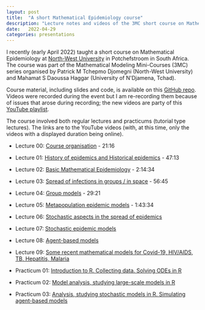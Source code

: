 ```yaml
---
layout: post
title:  "A short Mathematical Epidemiology course"
description: "Lecture notes and videos of the 3MC short course on Mathematical Epidemiology taught by Julien Arino at NWU, South Africa, in April 2022"
date:   2022-04-29
categories: presentations
---
```


I recently (early April 2022) taught a short course on Mathematical Epidemiology at [North-West University](https://www.nwu.ac.za/) in Potchefstroom in South Africa. The course was part of the Mathematical Modeling Mini-Courses (3MC) series organised by Patrick M Tchepmo Djomegni (North-West University) and Mahamat S Daoussa Haggar (University of N'Djamena, Tchad).

Course material, including slides and code, is available on this [GitHub repo](https://julien-arino.github.io/3MC-course-epidemiological-modelling/). Videos were recorded during the event but I am re-recording them because of issues that arose during recording; the new videos are party of this [YouTube playlist](https://youtube.com/playlist?list=PLfRaznSpWo2sHwiQ04IT5STYdwarcMtRA).

The course involved both regular lectures and practicums (tutorial type lectures). The links are to the YouTube videos (with, at this time, only the videos with a displayed duration being online).

- Lecture 00: [Course organisation](https://youtu.be/MYBSTv1dWRA) - 21:16
- Lecture 01: [History of epidemics and Historical epidemics](https://youtu.be/StIRQIT0WSo) - 47:13
- Lecture 02: [Basic Mathematical Epidemiology](https://youtu.be/tMHwnrN3dXk) - 2:14:34
- Lecture 03: [Spread of infections in groups / in space](https://youtu.be/Jz317w81oZY) - 56:45
- Lecture 04: [Group models](https://youtu.be/j63HwBbapHE) - 29:21
- Lecture 05: [Metapopulation epidemic models](https://youtu.be/wk64L-ZEOUM) - 1:43:34
- Lecture 06: [Stochastic aspects in the spread of epidemics]()
- Lecture 07: [Stochastic epidemic models]()
- Lecture 08: [Agent-based models]()
- Lecture 09: [Some recent mathematical models for Covid-19, HIV/AIDS, TB, Hepatitis, Malaria]()

- Practicum 01: [Introduction to R. Collecting data. Solving ODEs in R]()
- Practicum 02: [Model analysis, studying large-scale models in R]()
- Practicum 03: [Analysis, studying stochastic models in R. Simulating agent-based models]()
